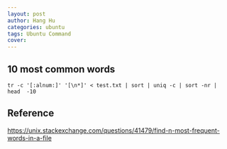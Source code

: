 ```yaml
---
layout: post
author: Hang Hu
categories: ubuntu
tags: Ubuntu Command 
cover: 
---
```


## 10 most common words

```
tr -c '[:alnum:]' '[\n*]' < test.txt | sort | uniq -c | sort -nr | head  -10
```

## Reference

https://unix.stackexchange.com/questions/41479/find-n-most-frequent-words-in-a-file
